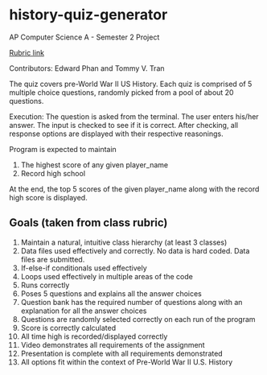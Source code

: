 # history-quiz-generator
AP Computer Science A - Semester 2 Project

[Rubric link](https://docs.google.com/document/d/1kkTcjtoqqNUm27fskDq793hNNnXiM8dwtstv5jVIrts/edit)

Contributors: Edward Phan and Tommy V. Tran

The quiz covers pre-World War II US History.
Each quiz is comprised of 5 multiple choice questions, randomly picked
from a pool of about 20 questions.

Execution:
The question is asked from the terminal. The user
enters his/her answer. The input is checked to see if it is correct.
After checking, all response options are displayed with their respective
reasonings.

Program is expected to maintain
1. The highest score of any given player_name
2. Record high school

At the end, the top 5 scores of the given player_name along with the record
high score is displayed.


## Goals (taken from class rubric)
1. Maintain a natural, intuitive class hierarchy (at least 3 classes)
2. Data files used effectively and correctly. No data is hard coded. Data files are submitted.
3. If-else-if conditionals used effectively
4. Loops used effectively in multiple areas of the code
5. Runs correctly
6. Poses 5 questions and explains all the answer choices
7. Question bank has the required number of questions along with an explanation for all the answer choices
8. Questions are randomly selected correctly on each run of the program
9. Score is correctly calculated
10. All time high is recorded/displayed correctly
11. Video demonstrates all requirements of the assignment
12. Presentation is complete with all requirements demonstrated
13. All options fit within the context of Pre-World War II U.S. History

